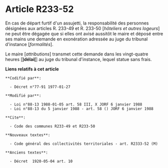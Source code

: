 # Article R233-52

En cas de départ furtif d'un assujetti, la responsabilité des personnes désignées aux articles R. 233-49 et R. 233-50
[*hôteliers et autres logeurs*] ne peut être dégagée que si elles ont avisé aussitôt le maire et déposé entre ses mains une
demande en exonération adressée au juge du tribunal d'instance [*formalités*].

Le maire [*attributions*] transmet cette demande dans les vingt-quatre heures [**]délai[**] au juge du tribunal d'instance,
lequel statue sans frais.

**Liens relatifs à cet article**

	**Codifié par**:

	  - Décret n°77-91 1977-01-27

	**Modifié par**:

	  - Loi n°88-13 1988-01-05 art. 58 III, X JORF 6 janvier 1988
	  - Loi n°88-13 du 5 janvier 1988 - art. 58 () JORF 6 janvier 1988

	**Cite**:

	  - Code des communes R233-49 et R233-50

	**Nouveaux textes**:

	  - Code général des collectivités territoriales - art. R2333-52 (M)

	**Anciens textes**:

	  - Décret  1920-05-04 art. 10

